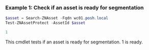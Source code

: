 ### Example 1: Check if an asset is ready for segmentation
```powershell
$asset = Search-ZNAsset -Fqdn wc01.posh.local
Test-ZNAssetProtect -AssetId $asset

1
```
This cmdlet tests if an asset is ready for segmentation.  1 is ready.
